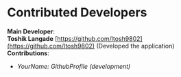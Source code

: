 # Contributed Developers

**Main Developer**: <br>
**Toshik Langade** [https://github.com/ltosh9802](https://github.com/ltosh9802) (Developed the application)<br>
**Contributions**:
-  *YourName: GithubProfile (development)*

